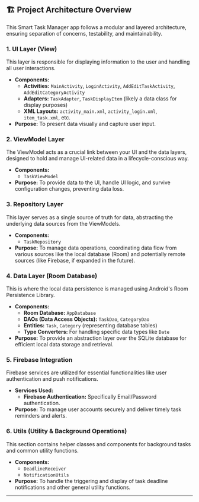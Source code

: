 ## 🏗️ Project Architecture Overview

This Smart Task Manager app follows a modular and layered architecture, ensuring separation of concerns, testability, and maintainability.

### 1. UI Layer (View)

This layer is responsible for displaying information to the user and handling all user interactions.

* **Components:**
    * **Activities:** `MainActivity`, `LoginActivity`, `AddEditTaskActivity`, `AddEditCategoryActivity`
    * **Adapters:** `TaskAdapter`, `TaskDisplayItem` (likely a data class for display purposes)
    * **XML Layouts:** `activity_main.xml`, `activity_login.xml`, `item_task.xml`, etc.
* **Purpose:** To present data visually and capture user input.

### 2. ViewModel Layer

The ViewModel acts as a crucial link between your UI and the data layers, designed to hold and manage UI-related data in a lifecycle-conscious way.

* **Components:**
    * `TaskViewModel`
* **Purpose:** To provide data to the UI, handle UI logic, and survive configuration changes, preventing data loss.

### 3. Repository Layer

This layer serves as a single source of truth for data, abstracting the underlying data sources from the ViewModels.

* **Components:**
    * `TaskRepository`
* **Purpose:** To manage data operations, coordinating data flow from various sources like the local database (Room) and potentially remote sources (like Firebase, if expanded in the future).

### 4. Data Layer (Room Database)

This is where the local data persistence is managed using Android's Room Persistence Library.

* **Components:**
    * **Room Database:** `AppDatabase`
    * **DAOs (Data Access Objects):** `TaskDao`, `CategoryDao`
    * **Entities:** `Task`, `Category` (representing database tables)
    * **Type Converters:** For handling specific data types like `Date`
* **Purpose:** To provide an abstraction layer over the SQLite database for efficient local data storage and retrieval.

### 5. Firebase Integration

Firebase services are utilized for essential functionalities like user authentication and push notifications.

* **Services Used:**
    * **Firebase Authentication:** Specifically Email/Password authentication.
* **Purpose:** To manage user accounts securely and deliver timely task reminders and alerts.

### 6. Utils (Utility & Background Operations)

This section contains helper classes and components for background tasks and common utility functions.

* **Components:**
    * `DeadlineReceiver`
    * `NotificationUtils`
* **Purpose:** To handle the triggering and display of task deadline notifications and other general utility functions.

---
